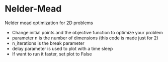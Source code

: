 # Nelder-Mead
Nelder mead optimization for 2D problems

- Change initial points and the objective function to optimize your problem
- parameter n is the number of dimensions (this code is made just for 2)
- n_iterations is the break parameter
- delay parameter is used to plot with a time sleep
- If want to run it faster, set plot to False
